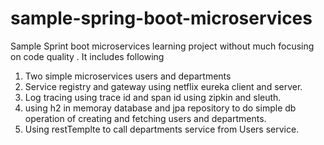 # sample-spring-boot-microservices
Sample Sprint boot microservices learning project without much focusing on code quality .  It includes following 
1) Two simple microservices users and departments
2) Service registry and gateway using netflix eureka client and server.
3) Log tracing using trace id and span id using zipkin and sleuth.
4) using h2 in memoray database and jpa repository to do simple db operation of creating and fetching users and departments.
5) Using restTemplte to call departments service from Users service.
